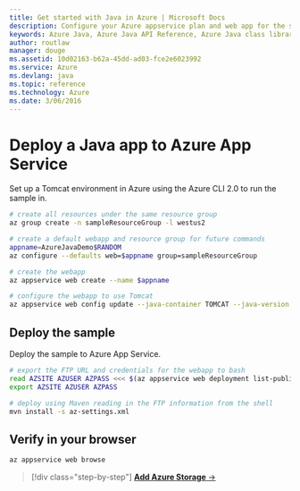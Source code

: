 ```yaml
---
title: Get started with Java in Azure | Microsoft Docs
description: Configure your Azure appservice plan and web app for the sample
keywords: Azure Java, Azure Java API Reference, Azure Java class library, Azure SDK
author: routlaw
manager: douge
ms.assetid: 10d02163-b62a-45dd-ad03-fce2e6023992
ms.service: Azure
ms.devlang: java
ms.topic: reference
ms.technology: Azure
ms.date: 3/06/2016
---
```


# Deploy a Java app to Azure App Service

Set up a Tomcat environment in Azure using the Azure CLI 2.0 to run the sample in.

```bash
# create all resources under the same resource group
az group create -n sampleResourceGroup -l westus2

# create a default webapp and resource group for future commands
appname=AzureJavaDemo$RANDOM
az configure --defaults web=$appname group=sampleResourceGroup

# create the webapp
az appservice web create --name $appname

# configure the webapp to use Tomcat 
az appservice web config update --java-container TOMCAT --java-version 1.8.0_73 --java-container-version 8.5
```

## Deploy the sample 

Deploy the sample to Azure App Service. 

```bash
# export the FTP URL and credentials for the webapp to bash
read AZSITE AZUSER AZPASS <<< $(az appservice web deployment list-publishing-profiles --query "[?publishMethod=='FTP'].{URL:publishUrl, Username:userName,Password:userPWD}" --output tsv)
export AZSITE AZUSER AZPASS

# deploy using Maven reading in the FTP information from the shell
mvn install -s az-settings.xml
```

## Verify in your browser

```bash
az appservice web browse
```
   
>[!div class="step-by-step"]
[**Add Azure Storage** &rarr;](get-started-storage.md)